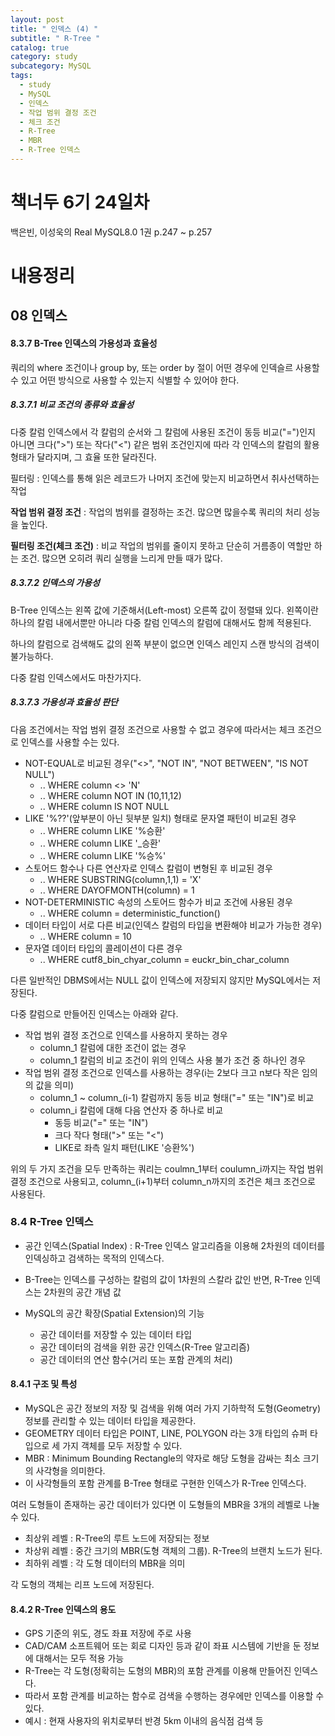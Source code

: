 ```yaml
---
layout: post
title: " 인덱스 (4) "
subtitle: " R-Tree "
catalog: true
category: study
subcategory: MySQL
tags:
  - study
  - MySQL
  - 인덱스
  - 작업 범위 결정 조건
  - 체크 조건
  - R-Tree
  - MBR
  - R-Tree 인덱스
---
```


# 책너두 6기 24일차

백은빈, 이성욱의 Real MySQL8.0 1권 p.247 ~ p.257

# 내용정리

## 08 인덱스

#### 8.3.7 B-Tree 인덱스의 가용성과 효율성

쿼리의 where 조건이나 group by, 또는 order by 절이 어떤 경우에 인덱슬르 사용할 수 있고 어떤 방식으로 사용할 수 있는지 식별할 수 있어야 한다.

##### 8.3.7.1 비교 조건의 종류와 효율성

다중 칼럼 인덱스에서 각 칼럼의 순서와 그 칼럼에 사용된 조건이 동등 비교("=")인지 아니면 크다(">") 또는 작다("<") 같은 범위 조건인지에 따라 각 인덱스의 칼럼의 활용 형태가 달라지며, 그 효율 또한 달라진다.

필터링 : 인덱스를 통해 읽은 레코드가 나머지 조건에 맞는지 비교하면서 취사선택하는 작업

**작업 범위 결정 조건** : 작업의 범위를 결정하는 조건. 많으면 많을수록 쿼리의 처리 성능을 높인다.

**필터링 조건(체크 조건)** : 비교 작업의 범위를 줄이지 못하고 단순히 거름종이 역할만 하는 조건. 많으면 오히려 쿼리 실행을 느리게 만들 때가 많다.

##### 8.3.7.2 인덱스의 가용성

B-Tree 인덱스는 왼쪽 값에 기준해서(Left-most) 오른쪽 값이 정렬돼 있다. 왼쪽이란 하나의 칼럼 내에서뿐만 아니라 다중 칼럼 인덱스의 칼럼에 대해서도 함께 적용된다.

하나의 칼럼으로 검색해도 값의 왼쪽 부분이 없으면 인덱스 레인지 스캔 방식의 검색이 불가능하다.

다중 칼럼 인덱스에서도 마찬가지다.

##### 8.3.7.3 가용성과 효율성 판단

다음 조건에서는 작업 범위 결정 조건으로 사용할 수 없고 경우에 따라서는 체크 조건으로 인덱스를 사용할 수는 있다.

- NOT-EQUAL로 비교된 경우("<>", "NOT IN", "NOT BETWEEN", "IS NOT NULL")
  - .. WHERE column <> 'N'
  - .. WHERE column NOT IN (10,11,12)
  - .. WHERE column IS NOT NULL
- LIKE '%??'(앞부분이 아닌 뒷부분 일치) 형태로 문자열 패턴이 비교된 경우
  - .. WHERE column LIKE '%승환'
  - .. WHERE column LIKE '_승환'
  - .. WHERE column LIKE '%승%'
- 스토어드 함수나 다른 연산자로 인덱스 칼럼이 변형된 후 비교된 경우
  - .. WHERE SUBSTRING(column,1,1) = 'X'
  - .. WHERE DAYOFMONTH(column) = 1
- NOT-DETERMINISTIC 속성의 스토어드 함수가 비교 조건에 사용된 경우
  - .. WHERE column = deterministic_function()
- 데이터 타입이 서로 다른 비교(인덱스 칼럼의 타입을 변환해야 비교가 가능한 경우)
  - .. WHERE column = 10
- 문자열 데이터 타입의 콜레이션이 다른 경우
  - .. WHERE cutf8_bin_chyar_column = euckr_bin_char_column



다른 일반적인 DBMS에서는 NULL 값이 인덱스에 저장되지 않지만 MySQL에서는 저장된다.

다중 칼럼으로 만들어진 인덱스는 아래와 같다.

- 작업 범위 결정 조건으로 인덱스를 사용하지 못하는 경우
  - column_1 칼럼에 대한 조건이 없는 경우
  - column_1 칼럼의 비교 조건이 위의 인덱스 사용 불가 조건 중 하나인 경우
- 작업 범위 결정 조건으로 인덱스를 사용하는 경우(i는 2보다 크고 n보다 작은 임의의 값을 의미)
  - column_1 ~ column_(i-1) 칼럼까지 동등 비교 형태("=" 또는 "IN")로 비교
  - column_i 칼럼에 대해 다음 연산자 중 하나로 비교
    - 동등 비교("=" 또는 "IN")
    - 크다 작다 형태(">" 또는 "<")
    - LIKE로 좌측 일치 패턴(LIKE '승환%')

위의 두 가지 조건을 모두 만족하는 쿼리는 coulmn_1부터 coulumn_i까지는 작업 범위 결정 조건으로 사용되고, column_(i+1)부터 column_n까지의 조건은 체크 조건으로 사용된다.

### 8.4 R-Tree 인덱스

- 공간 인덱스(Spatial Index) : R-Tree 인덱스 알고리즘을 이용해 2차원의 데이터를 인덱싱하고 검색하는 목적의 인덱스다.

- B-Tree는 인덱스를 구성하는 칼럼의 값이 1차원의 스칼라 값인 반면, R-Tree 인덱스는 2차원의 공간 개념 값
- MySQL의 공간 확장(Spatial Extension)의 기능
  - 공간 데이터를 저장할 수 있는 데이터 타입
  - 공간 데이터의 검색을 위한 공간 인덱스(R-Tree 알고리즘)
  - 공간 데이터의 연산 함수(거리 또는 포함 관계의 처리)

#### 8.4.1 구조 및 특성

- MySQL은 공간 정보의 저장 및 검색을 위해 여러 가지 기하학적 도형(Geometry) 정보를 관리할 수 있는 데이터 타입을 제공한다.
- GEOMETRY 데이터 타입은 POINT, LINE, POLYGON 라는 3개 타입의 슈퍼 타입으로 세 가지 객체를 모두 저장할 수 있다.
- MBR : Minimum Bounding Rectangle의 약자로 해당 도형을 감싸는 최소 크기의 사각형을 의미한다.
- 이 사각형들의 포함 관계를 B-Tree 형태로 구현한 인덱스가 R-Tree 인덱스다.

여러 도형들이 존재하는 공간 데이터가 있다면 이 도형들의 MBR을 3개의 레벨로 나눌 수 있다.

- 최상위 레벨 : R-Tree의 루트 노드에 저장되는 정보
- 차상위 레벨 : 중간 크기의 MBR(도형 객체의 그룹). R-Tree의 브랜치 노드가 된다.
- 최하위 레벨 : 각 도형 데이터의 MBR을 의미

각 도형의 객체는 리프 노드에 저장된다.

#### 8.4.2 R-Tree 인덱스의 용도

- GPS 기준의 위도, 경도 좌표 저장에 주로 사용
- CAD/CAM 소프트웨어 또는 회로 디자인 등과 같이 좌표 시스템에 기반을 둔 정보에 대해서는 모두 적용 가능
- R-Tree는 각 도형(정확히는 도형의 MBR)의 포함 관계를 이용해 만들어진 인덱스다.
- 따라서 포함 관계를 비교하는 함수로 검색을 수행하는 경우에만 인덱스를 이용할 수 있다.
- 예시 : 현재 사용자의 위치로부터 반경 5km 이내의 음식점 검색 등